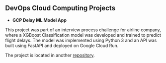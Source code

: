 ## DevOps Cloud Computing Projects

* **GCP Delay ML Model App**

This project was part of an interview process challenge for airline company, where a XGBoost 
Classification model was developed and trained to predict flight delays. The model was 
implemented using Python 3 and an API was built using FastAPI and deployed on Google Cloud Run.

The project is located in another [repository](https://github.com/scaceresg/proj-challenge-LATAM.git).
